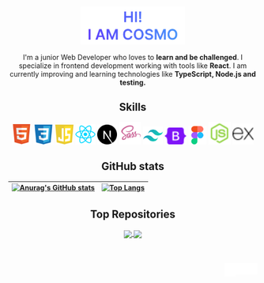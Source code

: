 <div align="center">
<a href="https://cosmoart.github.io">
  <img src="https://github.com/cosmoart/cosmoart/blob/main/assets/hero.webp" alt="Hi!, i am cosmo" width="42%"/>
  </a>
  <p>
    I'm a junior Web Developer who loves to <strong>learn and be challenged</strong>. I specialize in frontend development working with tools like                <strong>React</strong>. I am currently improving and learning technologies like <strong>TypeScript, Node.js and testing.</strong>
  </p>
</div>

<h2 align="center">Skills</h2>
<div align="center">
  <img src="https://raw.githubusercontent.com/cosmoart/cosmoart/main/assets/icon-html.svg" width="40" title="HTML"/>
  <img src="https://raw.githubusercontent.com/cosmoart/cosmoart/main/assets/icon-css.svg" width="40" title="CSS"/>
  <img src="https://raw.githubusercontent.com/cosmoart/cosmoart/main/assets/icon-javascript.svg" width="37" title="JavaScript"/>
  <img src="https://raw.githubusercontent.com/cosmoart/cosmoart/main/assets/icon-react.svg" width="40" title="React"/>
  <img src="https://raw.githubusercontent.com/cosmoart/cosmoart/main/assets/icon-nextjs.svg" width="40" title="NextJS"/>
  <img src="https://raw.githubusercontent.com/cosmoart/cosmoart/main/assets/icon-sass.svg" width="45" title="Sass"/>
  <img src="https://raw.githubusercontent.com/cosmoart/cosmoart/main/assets/icon-tailwind.svg" width="40" title="Tailwind"/>
  <img src="https://raw.githubusercontent.com/cosmoart/cosmoart/main/assets/icon-bootstrap.svg" width="44" title="Bootstrap"/>
  <img src="https://raw.githubusercontent.com/cosmoart/cosmoart/main/assets/icon-figma.svg" width="36" title="Figma"/>
  <img src="https://raw.githubusercontent.com/cosmoart/cosmoart/main/assets/icon-node.svg" width="45" title="NodeJS"/>
  <img src="https://raw.githubusercontent.com/cosmoart/cosmoart/main/assets/icon-express.svg" width="43" title="Express"/>
</div>

<h2 align="center">GitHub stats</h2>

<div align="center">

| [![Anurag's GitHub stats](https://cosmo-github-readme-stats.vercel.app/api?username=cosmoart&show_icons=true&theme=github_dark)](https://github.com/anuraghazra/github-readme-stats) | [![Top Langs](https://cosmo-github-readme-stats.vercel.app/api/top-langs/?username=cosmoart&&show_icons=true&theme=github_dark&layout=compact)](https://github.com/anuraghazra/github-readme-stats) |
| ------------- | ------------- |
  
</div>

<h2 align="center">Top Repositories</h2>
  
<div align="center">
  
<a href="https://github.com/cosmoart/Space-tourism">
  <img align="center" src="https://cosmo-github-readme-stats.vercel.app/api/pin/?username=cosmoart&repo=Space-tourism&show_icons=true&theme=github_dark" />
</a>
<a href="https://github.com/cosmoart/Where-in-the-world">
  <img align="center" src="https://cosmo-github-readme-stats.vercel.app/api/pin/?username=cosmoart&repo=Where-in-the-world&show_icons=true&theme=github_dark" />
</a>
  
</div>

<br />
<br />
<br />

<a href="https://www.instagram.com/cosmo_art0/">
  <img align="right" alt="Instagram" width="22px" src="https://github.com/cosmoart/cosmoart/blob/main/assets/instagram.svg" />
</a>
<a href="https://discord.com/users/734087835472232559">
  <img align="right" alt="Discord" width="22px" src="https://github.com/cosmoart/cosmoart/blob/main/assets/discord.svg" />
</a>
<a href="mailto:cosmohydra17@gmail.com">
  <img align="right" alt="Mail" width="22px"  height="27px" src="https://github.com/cosmoart/cosmoart/blob/main/assets/gmail.svg" />
</a>
